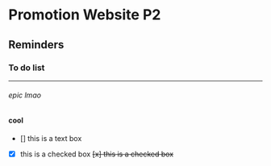 # Promotion Website P2

## Reminders

### To do list
------- 
###### epic lmao
#### cool
- [] this is a text box
- [x] this is a checked box 
<del> [x] this is a checked box </del>
